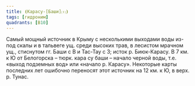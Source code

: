 ```yaml
---
title: ⦗Карасу-[Баши]⒯⦘
tags: [гидроним]
quadrants: [В10]
---
```


Самый мощный источник в Крыму с несколькими выходами воды из-под скалы и в
тальвеге ущ. среди высоких трав, в лесистом мрачном ущ., стиснутом гг. Баши с В
и Тас-Тау с З; исток р. Биюк-Карасу. В 7 км. к Ю от Белогорска – тюрк. кара су
баши – начало черной воды, т.е. «выход подземных вод» или «начало р. Карасу».
Некоторые карты последних лет ошибочно переносят этот источник на 12 км. к Ю, в
верх. р. Тунас.
